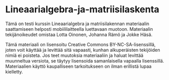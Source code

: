 Lineaarialgebra-ja-matriisilaskenta
===================================
Tämä on testi kurssin Lineaarialgebra ja matriisilakennan materiaalin saattamiseen helposti mobiililaitteella luettavaan muotoon.
Materiaalin tekijänoikeudet omistaa Lotta Oinonen, Johanna Rämö ja Jokke Häsä.

Tämä materiaali on lisensoitu Creative Commons BY-NC-SA-lisenssillä, joten voit käyttää ja levittää sitä vapaasti, kunhan alkuperäisten tekijöiden nimiä ei poisteta. Jos teet muutoksia materiaaliin ja haluat levittää muunneltua versiota, se täytyy lisensoida samanlaisella vapaalla lisenssillä. Materiaalien käyttö kaupalliseen tarkoitukseen on ilman erillistä lupaa kielletty.

